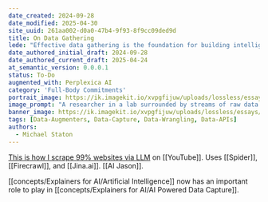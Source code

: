 ```yaml
---
date_created: 2024-09-28
date_modified: 2025-04-30
site_uuid: 261aa002-d0a0-47b4-9f93-8f9cc09ded9d
title: On Data Gathering
lede: "Effective data gathering is the foundation for building intelligent, reliable AI systems."
date_authored_initial_draft: 2024-09-28
date_authored_current_draft: 2025-04-24
at_semantic_version: 0.0.0.1
status: To-Do
augmented_with: Perplexica AI
category: 'Full-Body Commitments'
portrait_image: https://ik.imagekit.io/xvpgfijuw/uploads/lossless/essays/2025-05-04_portraitimage_On-Data-Gathering_98b9d0ae-8890-4181-b6af-dd804b1fd8c0_CpkxwOjjc.jpg
image_prompt: "A researcher in a lab surrounded by streams of raw data flowing into organized databases, with an AI chip processing the information. The mood is scientific, methodical, and forward-looking."
banner_image: https://ik.imagekit.io/xvpgfijuw/uploads/lossless/essays/2025-05-04_bannerimage_On-Data-Gathering_e1c78315-185e-42e3-a89f-8fc9dff6de42_byc55hjwy.jpg
tags: [Data-Augmenters, Data-Capture, Data-Wrangling, Data-APIs]
authors: 
  - Michael Staton
---
```


[This is how I scrape 99% websites via LLM](https://youtu.be/7kbQnLN2y_I?si=V8K6P_qvpUW1rYkb) on [[YouTube]]. Uses [[Spider]], [[Firecrawl]], and [[Jina.ai]]. [[AI Jason]].  

[[concepts/Explainers for AI/Artificial Intelligence]] now has an important role to play in [[concepts/Explainers for AI/AI Powered Data Capture]]. 

